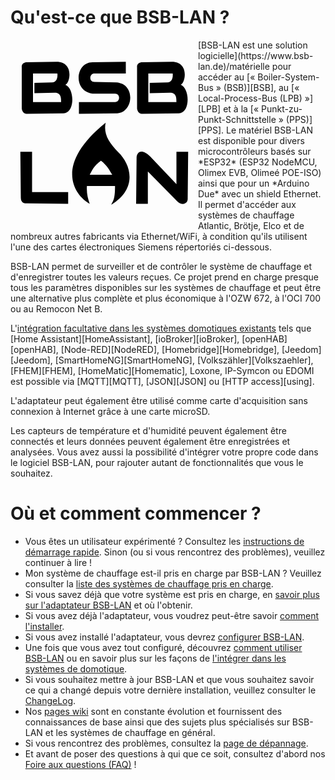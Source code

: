 # Qu'est-ce que BSB-LAN ?
<div style="float:left"><svg class='logo' viewBox='0 0 400 400' xmlns='http://www.w3.org/2000/svg' height=100% width=100%><path id='b' d='m98 47-63 1c-6 0-12 4-11 11v88c1 5 3 10 10 11l79-1c25-1 24-53 4-61 11-5 18-49-19-49zM48 72h52c1 10-2 18-11 19l-38 1v22l43-1c14 0 14 11 14 20H48Z'/><use href='#b' x='246'/><path d='m268 350 1-100c2-14 14-16 29-1l56 59v-69h25l-1 99c1 12-12 17-22 7l-63-64v69Zm-65-173c-112 90-67 155-34 173-4-11-7-23-6-38h60c0 29-4 31-8 40 57-35 42-86 15-112-21-21-32-40-27-63zm-10 81c13 10 18 20 24 30h-48c5-9 8-18 24-30zM21 239h25v86h77v25l-90-1s-11 1-11-12z M246 47v25h-68c-10 1-11 18 1 18l47 1c41 3 37 63 2 66l-82 1v-25h77c11 0 12-18 0-18h-48c-42-5-37-67 0-67z'/></svg></div>
[BSB-LAN est une solution logicielle](https://www.bsb-lan.de)/matérielle pour accéder au [« Boiler-System-Bus » (BSB)][BSB], au [« Local-Process-Bus (LPB) »][LPB] et à la [« Punkt-zu-Punkt-Schnittstelle » (PPS)][PPS]. Le matériel BSB-LAN est disponible pour divers microcontrôleurs basés sur *ESP32* (ESP32 NodeMCU, Olimex EVB, Olimeé POE-ISO) ainsi que pour un *Arduino Due* avec un shield Ethernet. Il permet d'accéder aux systèmes de chauffage Atlantic, Brötje, Elco et de nombreux autres fabricants via Ethernet/WiFi, à condition qu'ils utilisent l'une des cartes électroniques Siemens répertoriés ci-dessous.

BSB-LAN permet de surveiller et de contrôler le système de chauffage et d'enregistrer toutes les valeurs reçues. Ce projet prend en charge presque tous les paramètres disponibles sur les systèmes de chauffage et peut être une alternative plus complète et plus économique à l'OZW 672, à l'OCI 700 ou au Remocon Net B.

L'[intégration facultative dans les systèmes domotiques existants](homeautomation.md) tels que [Home Assistant][HomeAssistant], [ioBroker][ioBroker], [openHAB][openHAB], [Node-RED][NodeRED], [Homebridge][Homebridge], [Jeedom][Jeedom], [SmartHomeNG][SmartHomeNG], [Volkszähler][Volkszaehler], [FHEM][FHEM], [HomeMatic][Homematic], Loxone, IP-Symcon ou EDOMI est possible via [MQTT][MQTT], [JSON][JSON] ou [HTTP access][using].

L'adaptateur peut également être utilisé comme carte d'acquisition sans connexion à Internet grâce à une carte microSD.

Les capteurs de température et d'humidité peuvent également être connectés et leurs données peuvent également être enregistrées et analysées. Vous avez aussi la possibilité d'intégrer votre propre code dans le logiciel BSB-LAN, pour rajouter autant de fonctionnalités que vous le souhaitez.

# Où et comment commencer ?

- Vous êtes un utilisateur expérimenté ? Consultez les [instructions de démarrage rapide](quickstart.md). Sinon (ou si vous rencontrez des problèmes), veuillez continuer à lire !
- Mon système de chauffage est-il pris en charge par BSB-LAN ? Veuillez consulter la [liste des systèmes de chauffage pris en charge](supported_heating_systems.md).
- Si vous savez déjà que votre système est pris en charge, en [savoir plus sur l'adaptateur BSB-LAN](bsb-lan_adapter.md) et où l'obtenir.
- Si vous avez déjà l'adaptateur, vous voudrez peut-être savoir [comment l'installer](install.md).
- Si vous avez installé l'adaptateur, vous devrez [configurer BSB-LAN](configure.md).
- Une fois que vous avez tout configuré, découvrez [comment utiliser BSB-LAN](using.md) ou en savoir plus sur les façons de [l'intégrer dans les systèmes de domotique](homeautomation.md).
- Si vous souhaitez mettre à jour BSB-LAN et que vous souhaitez savoir ce qui a changé depuis votre dernière installation, veuillez consulter le [ChangeLog](CHANGELOG.md).
- Nos [pages wiki](https://github.com/fredlcore/BSB-LAN/wiki) sont en constante évolution et fournissent des connaissances de base ainsi que des sujets plus spécialisés sur BSB-LAN et les systèmes de chauffage en général.
- Si vous rencontrez des problèmes, consultez la [page de dépannage](troubleshooting.md).
- Et avant de poser des questions à qui que ce soit, consultez d'abord nos [Foire aux questions (FAQ)](faq.md) !
